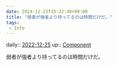 ```yaml
---
date: 2024-12-21T15:22:40+09:00
title: "弱者が強者より持ってるのは時間だけだ。"
tags:
 - Info
---
```


daily:: [2022-12-25](/Daily_Note/2022-12-25.md)
up:: [Component](../Bar/Novel/Chaos/Component.md)

弱者が強者より持ってるのは時間だけだ。